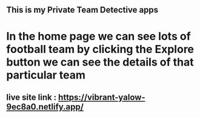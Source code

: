 ## This is my Private Team Detective apps
# In the home page we can see lots of football team by clicking the Explore button we can see the details of that particular team

## live site link : https://vibrant-yalow-9ec8a0.netlify.app/

